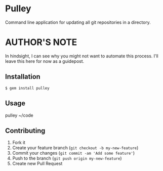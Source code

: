 # Pulley

Command line application for updating all git repositories in a directory.

# AUTHOR'S NOTE

In hindsight, I can see why you might not want to automate this process. I'll leave this here for now as a guidepost.

## Installation

    $ gem install pulley

## Usage

pulley ~/code

## Contributing

1. Fork it
2. Create your feature branch (`git checkout -b my-new-feature`)
3. Commit your changes (`git commit -am 'Add some feature'`)
4. Push to the branch (`git push origin my-new-feature`)
5. Create new Pull Request
